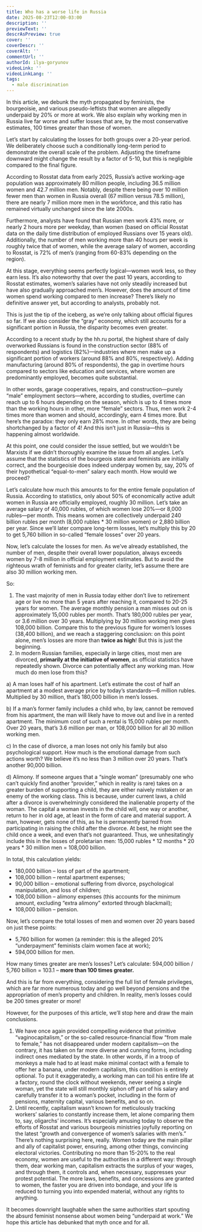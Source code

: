 ```yaml
---
title: Who has a worse life in Russia
date: 2025-08-23T12:00-03:00
description: ''
previewText: ''
descrAsPreview: true
cover: ''
coverDescr: ''
coverAlt: ''
commentUrl: ''
authorId: ilya-goryunov
videoLink: ''
videoLinkLang: ''
tags:
  - male discrimination
---
```

In this article, we debunk the myth propagated by feminists, the bourgeoisie, and various pseudo-leftists that women are allegedly underpaid by 20% or more at work. We also explain why working men in Russia live far worse and suffer losses that are, by the most conservative estimates, 100 times greater than those of women.

Let’s start by calculating the losses for both groups over a 20-year period. We deliberately choose such a conditionally long-term period to demonstrate the overall scale of the problem. Adjusting the timeframe downward might change the result by a factor of 5-10, but this is negligible compared to the final figure.

According to Rosstat data from early 2025, Russia’s active working-age population was approximately 80 million people, including 36.5 million women and 42.7 million men. Notably, despite there being over 10 million fewer men than women in Russia overall (67 million versus 78.5 million), there are nearly 7 million more men in the workforce, and this ratio has remained virtually unchanged since the late 2000s.

Furthermore, analysts have found that Russian men work 43% more, or nearly 2 hours more per weekday, than women (based on official Rosstat data on the daily time distribution of employed Russians over 15 years old). Additionally, the number of men working more than 40 hours per week is roughly twice that of women, while the average salary of women, according to Rosstat, is 72% of men’s (ranging from 60-83% depending on the region).

At this stage, everything seems perfectly logical—women work less, so they earn less. It’s also noteworthy that over the past 10 years, according to Rosstat estimates, women’s salaries have not only steadily increased but have also gradually approached men’s. However, does the amount of time women spend working compared to men increase? There’s likely no definitive answer yet, but according to analysts, probably not.

This is just the tip of the iceberg, as we’re only talking about official figures so far. If we also consider the “gray” economy, which still accounts for a significant portion in Russia, the disparity becomes even greater.

According to a recent study by the hh.ru portal, the highest share of daily overworked Russians is found in the construction sector (88% of respondents) and logistics (82%)—industries where men make up a significant portion of workers (around 88% and 80%, respectively). Adding manufacturing (around 80% of respondents), the gap in overtime hours compared to sectors like education and services, where women are predominantly employed, becomes quite substantial.

In other words, garage cooperatives, repairs, and construction—purely “male” employment sectors—where, according to studies, overtime can reach up to 6 hours depending on the season, which is up to 4 times more than the working hours in other, more “female” sectors. Thus, men work 2-4 times more than women and should, accordingly, earn 4 times more. But here’s the paradox: they only earn 28% more. In other words, they are being shortchanged by a factor of 4! And this isn’t just in Russia—this is happening almost worldwide.

At this point, one could consider the issue settled, but we wouldn’t be Marxists if we didn’t thoroughly examine the issue from all angles. Let’s assume that the statistics of the bourgeois state and feminists are initially correct, and the bourgeoisie does indeed underpay women by, say, 20% of their hypothetical “equal-to-men” salary each month. How would we proceed?

Let’s calculate how much this amounts to for the entire female population of Russia. According to statistics, only about 50% of economically active adult women in Russia are officially employed, roughly 30 million. Let’s take an average salary of 40,000 rubles, of which women lose 20%—or 8,000 rubles—per month. This means women are collectively underpaid 240 billion rubles per month (8,000 rubles \* 30 million women) or 2,880 billion per year. Since we’ll later compare long-term losses, let’s multiply this by 20 to get 5,760 billion in so-called “female losses” over 20 years.

Now, let’s calculate the losses for men. As we’ve already established, the number of men, despite their overall lower population, always exceeds women by 7-8 million in official employment estimates. But to avoid the righteous wrath of feminists and for greater clarity, let’s assume there are also 30 million working men.

So:

1. The vast majority of men in Russia today either don’t live to retirement age or live no more than 5 years after reaching it, compared to 20-25 years for women. The average monthly pension a man misses out on is approximately 15,000 rubles per month. That’s 180,000 rubles per year, or 3.6 million over 30 years. Multiplying by 30 million working men gives 108,000 billion. Compare this to the previous figure for women’s losses (38,400 billion), and we reach a staggering conclusion: on this point alone, men’s losses are more than **twice as high**! But this is just the beginning.
2. In modern Russian families, especially in large cities, most men are divorced, **primarily at the initiative of women**, as official statistics have repeatedly shown. Divorce can potentially affect any working man. How much do men lose from this?

a) A man loses half of his apartment. Let’s estimate the cost of half an apartment at a modest average price by today’s standards—6 million rubles. Multiplied by 30 million, that’s 180,000 billion in men’s losses.

b) If a man’s former family includes a child who, by law, cannot be removed from his apartment, the man will likely have to move out and live in a rented apartment. The minimum cost of such a rental is 15,000 rubles per month. Over 20 years, that’s 3.6 million per man, or 108,000 billion for all 30 million working men.

c) In the case of divorce, a man loses not only his family but also psychological support. How much is the emotional damage from such actions worth? We believe it’s no less than 3 million over 20 years. That’s another 90,000 billion.

d) Alimony. If someone argues that a “single woman” (presumably one who can’t quickly find another “provider,” which in reality is rare) takes on a greater burden of supporting a child, they are either naively mistaken or an enemy of the working class. This is because, under current laws, a child after a divorce is overwhelmingly considered the inalienable property of the woman. The capital a woman invests in the child will, one way or another, return to her in old age, at least in the form of care and material support. A man, however, gets none of this, as he is permanently barred from participating in raising the child after the divorce. At best, he might see the child once a week, and even that’s not guaranteed. Thus, we unhesitatingly include this in the losses of proletarian men: 15,000 rubles \* 12 months \* 20 years \* 30 million men = 108,000 billion.

In total, this calculation yields:

- 180,000 billion – loss of part of the apartment;
- 108,000 billion – rental apartment expenses;
- 90,000 billion – emotional suffering from divorce, psychological manipulation, and loss of children;
- 108,000 billion – alimony expenses (this accounts for the minimum amount, excluding “extra alimony” extorted through blackmail);
- 108,000 billion – pension.

Now, let’s compare the total losses of men and women over 20 years based on just these points:

- 5,760 billion for women (a reminder: this is the alleged 20% “underpayment” feminists claim women face at work);
- 594,000 billion for men.

How many times greater are men’s losses? Let’s calculate: 594,000 billion / 5,760 billion = 103.1 – **more than 100 times greater.**

And this is far from everything, considering the full list of female privileges, which are far more numerous today and go well beyond pensions and the appropriation of men’s property and children. In reality, men’s losses could be 200 times greater or more!

However, for the purposes of this article, we’ll stop here and draw the main conclusions.

1. We have once again provided compelling evidence that primitive “vaginocapitalism,” or the so-called resource-financial flow “from male to female,” has not disappeared under modern capitalism—on the contrary, it has taken on far more diverse and cunning forms, including indirect ones mediated by the state. In other words, if in a troop of monkeys a male had to at least make minimal contact with a female to offer her a banana, under modern capitalism, this condition is entirely optional. To put it exaggeratedly, a working man can toil his entire life at a factory, round the clock without weekends, never seeing a single woman, yet the state will still monthly siphon off part of his salary and carefully transfer it to a woman’s pocket, including in the form of pensions, maternity capital, various benefits, and so on.
2. Until recently, capitalism wasn’t known for meticulously tracking workers’ salaries to constantly increase them, let alone comparing them to, say, oligarchs’ incomes. It’s especially amusing today to observe the efforts of Rosstat and various bourgeois ministries joyfully reporting on the latest “growth and convergence of women’s salaries with men’s.” There’s nothing surprising here, really. Women today are the main pillar and ally of capitalist power, ensuring, among other things, convincing electoral victories. Contributing no more than 15-20% to the real economy, women are useful to the authorities in a different way: through them, dear working man, capitalism extracts the surplus of your wages, and through them, it controls and, when necessary, suppresses your protest potential. The more laws, benefits, and concessions are granted to women, the faster you are driven into bondage, and your life is reduced to turning you into expended material, without any rights to anything.

It becomes downright laughable when the same authorities start spouting the absurd feminist nonsense about women being “underpaid at work.” We hope this article has debunked that myth once and for all.
